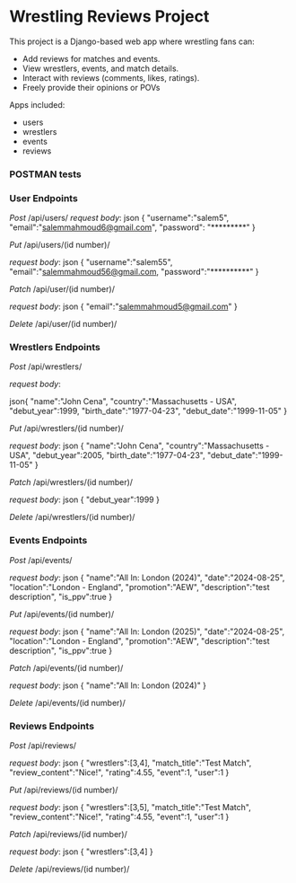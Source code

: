 # Wrestling Reviews Project

This project is a Django-based web app where wrestling fans can:
- Add reviews for matches and events.
- View wrestlers, events, and match details.
- Interact with reviews (comments, likes, ratings).
- Freely provide their opinions or POVs

Apps included:
- users
- wrestlers
- events
- reviews

### POSTMAN tests
### User Endpoints

*Post* /api/users/ 
*request body*:
json
{
    "username":"salem5",
    "email":"salemmahmoud6@gmail.com",
    "password": "*********"
}

*Put* /api/users/(id number)/

*request body*:
json
{
    "username":"salem55",
    "email":"salemmahmoud56@gmail.com,
    "password":"**********"
}

*Patch* /api/user/(id number)/

*request body*:
json
{
    "email":"salemmahmoud5@gmail.com"
}

*Delete* /api/user/(id number)/

### Wrestlers Endpoints

*Post* /api/wrestlers/

*request body*:

json{
"name":"John Cena",
"country":"Massachusetts - USA",
"debut_year":1999,
"birth_date":"1977-04-23",
"debut_date":"1999-11-05"
}

*Put* /api/wrestlers/(id number)/

*request body*:
json
{
    "name":"John Cena",
    "country":"Massachusetts - USA",
    "debut_year":2005,
    "birth_date":"1977-04-23",
    "debut_date":"1999-11-05"
}

*Patch* /api/wrestlers/(id number)/

*request body*:
json
{
    "debut_year":1999
}

*Delete* /api/wrestlers/(id number)/

### Events Endpoints

*Post* /api/events/

*request body*:
json
{
    "name":"All In: London (2024)",
    "date":"2024-08-25",
    "location":"London - England",
    "promotion":"AEW",
    "description":"test description",
    "is_ppv":true
}

*Put* /api/events/(id number)/

*request body*:
json
{
    "name":"All In: London (2025)",
    "date":"2024-08-25",
    "location":"London - England",
    "promotion":"AEW",
    "description":"test description",
    "is_ppv":true
    }

*Patch* /api/events/(id number)/

*request body*:
json
{
    "name":"All In: London (2024)"
}

*Delete* /api/events/(id number)/


### Reviews Endpoints

*Post* /api/reviews/

*request body*:
json
{
"wrestlers":[3,4],
"match_title":"Test Match",
"review_content":"Nice!",
"rating":4.55,
"event":1,
"user":1
}

*Put* /api/reviews/(id number)/

*request body*:
json
{
"wrestlers":[3,5],
"match_title":"Test Match",
"review_content":"Nice!",
"rating":4.55,
"event":1,
"user":1
}

*Patch* /api/reviews/(id number)/

*request body*:
json
{
"wrestlers":[3,4]
}

*Delete* /api/reviews/(id number)/